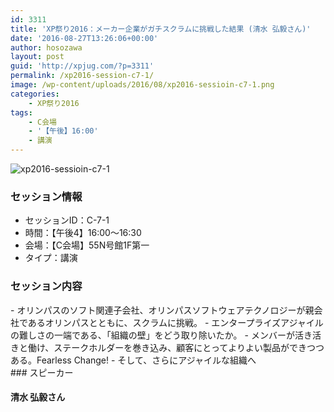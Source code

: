 ```yaml
---
id: 3311
title: 'XP祭り2016：メーカー企業がガチスクラムに挑戦した結果 (清水 弘毅さん)'
date: '2016-08-27T13:26:06+00:00'
author: hosozawa
layout: post
guid: 'http://xpjug.com/?p=3311'
permalink: /xp2016-session-c7-1/
image: /wp-content/uploads/2016/08/xp2016-sessioin-c7-1.png
categories:
    - XP祭り2016
tags:
    - C会場
    - '【午後】16:00'
    - 講演
---
```


![xp2016-sessioin-c7-1](http://xpjug.com/wp-content/uploads/2016/08/xp2016-sessioin-c7-1.png)

### セッション情報

- セッションID：C-7-1
- 時間：【午後4】16:00～16:30
- 会場：【C会場】55N号館1F第一
- タイプ：講演

### セッション内容

<div dir="ltr">- オリンパスのソフト関連子会社、<wbr></wbr>オリンパスソフトウェアテクノロジーが親会社であるオリンパスとともに、スクラムに挑戦。
- エンタープライズアジャイルの難しさの一端である、「<wbr></wbr>組織の壁」をどう取り除いたか。
- メンバーが活き活きと働け、ステークホルダーを巻き込み、<wbr></wbr>顧客にとってよりよい製品ができつつある。Fearless Change!
- そして、さらにアジャイルな組織へ

</div>### スピーカー

#### 清水 弘毅さん